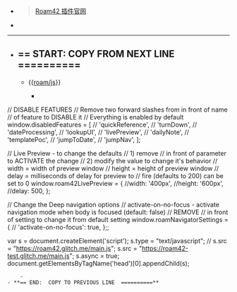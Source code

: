 - > [Roam42 插件官网](https://roamresearch.com/#/app/roamhacker/page/UeoxCm8rm)
- 
- ------
- **== START:  COPY FROM NEXT LINE  ==========** 
    - 
    - {{[roam/js](<../../roam/js.md>)}}
        - ```javascript

// DISABLE FEATURES
// Remove two forward slashes from in front of name 
// of feature to DISABLE it
// Everything is enabled by default
window.disabledFeatures = [
  // 'quickReference',
  // 'turnDown',
  // 'dateProcessing',
  // 'lookupUI',
  // 'livePreview',
  // 'dailyNote',
  // 'templatePoc',
  // 'jumpToDate',
  // 'jumpNav',
];

// Live Preview - to change the defaults 
// 1) remove // in front of parameter to ACTIVATE the change
// 2) modify the value to change it's behavior
// width  = width of preview window
// height = height of preview window
// delay  = milliseconds of delay for preview to 
// 			fire (defaults to 200) can be set to 0
window.roam42LivePreview = {
  //width:	'400px',
  //height: '600px',
  //delay: 500,
};


// Change the Deep navigation options
// activate-on-no-focus - activate navigation mode when body is focused (default: false)
// REMOVE // in front of setting to change it from default setting
window.roamNavigatorSettings = {
//   'activate-on-no-focus': true, 
};;

var s = document.createElement('script');
	s.type = "text/javascript";
  //  s.src =  "https://roam42.glitch.me/main.js";
   	s.src =  "https://roam42-test.glitch.me/main.js";
	s.async = true;
document.getElementsByTagName('head')[0].appendChild(s);
```
    - 
- **== END:  COPY TO PREVIOUS LINE  ==========**
